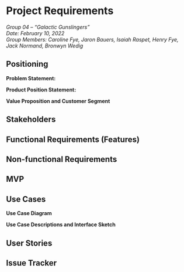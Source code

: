
# Project Requirements

_Group 04 – “Galactic Gunslingers”\
Date: February 10, 2022\
Group Members: Caroline Fye, Jaron Bauers, Isaiah Raspet, Henry Fye, Jack Normand, Bronwyn Wedig_
## Positioning
**Problem Statement:**

**Product Position Statement:**

**Value Proposition and Customer Segment**

## Stakeholders

## Functional Requirements (Features)

## Non-functional Requirements

## MVP

## Use Cases

**Use Case Diagram**

**Use Case Descriptions and Interface Sketch**

## User Stories

## Issue Tracker

